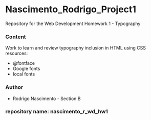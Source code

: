 # Nascimento_Rodrigo_Project1
Repository for the Web Development Homework 1 - Typography

### Content
Work to learn and review typography inclusion in HTML using CSS resources:
* @fontface
* Google fonts
* local fonts

### Author
* Rodrigo Nascimento - Section B

### repository name: nascimento_r_wd_hw1
